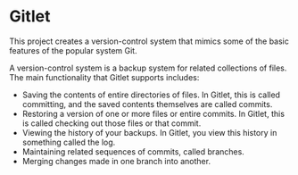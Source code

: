 # Gitlet

This project creates a version-control system that mimics some of the basic features of the popular system Git.

A version-control system is a backup system for related collections of files. The main functionality that Gitlet supports includes:

- Saving the contents of entire directories of files. In Gitlet, this is called committing, and the saved contents themselves are called commits.
- Restoring a version of one or more files or entire commits. In Gitlet, this is called checking out those files or that commit.
- Viewing the history of your backups. In Gitlet, you view this history in something called the log.
- Maintaining related sequences of commits, called branches.
- Merging changes made in one branch into another.
